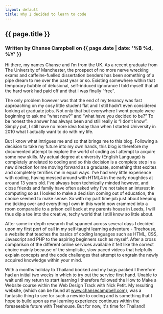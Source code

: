 ```yaml
---
layout: default
title: Why I decided to learn to code
---
```

<section class="content">
<h1 class="header-name">{{ page.title }}</h1>
<h3 class="header-name">Written by Chanse Campbell on {{ page.date | date: '%B %d, %Y' }}</h3>

Hi there, my names Chanse and I’m from the UK. As a recent graduate from The University of Manchester, the prospect of no more nerve wrecking exams and caffeine-fuelled dissertation benders has been something of a pipe dream to me over the past year or so. Existing somewhere within that temporary bubble of delusional, self-induced ignorance I told myself that all the hard work had paid off and that I was finally “free”.

The only problem however was that the end of my tenancy was fast approaching on my cosy little student flat and I still hadn’t even considered looking at graduate jobs. Not only that but everywhere I went people were beginning to ask me “what now?” and “what have you decided to be?” To be honest the answer has always been and still really is “I don’t know”. Simply put, I still have no more idea today than when I started University in 2010 what I actually want to do with my life.

But I know what intrigues me and so that brings me to this blog. Following a decision to take my future into my own hands, this blog is therefore my documented attempt to explore the world of coding as I attempt to acquire some new skills. My actual degree at university (English Language) is completely unrelated to coding and so this decision is a complete step in a new direction for me moving forward as a graduate, something that excites and completely terrifies me in equal ways. I've had very little experience with coding, having messed around with HTML4 in the early noughties at around 13 years old. I've always been technically minded however, and close friends and family have often asked why I've not taken an interest in computing so as I looked to make a decision coming out of education, the choice seemed to make sense. So with my part time job just about keeping me ticking over and everything I own in this world now crammed into a room comparable to a prison cell back at my parents house in Leeds, I will thus dip a toe into the creative, techy world that I still know so little about.

After some in-depth research that spanned across several days I decided upon my first port of call in my self-taught learning adventure - Treehouse, a website that teaches the basics of coding languages such as HTML, CSS, Javascript and PHP to the aspiring beginners such as myself. After a cross comparison of the different online services available it felt like the correct choice mainly because of the simplistic, slow paced videos that helpfully explain concepts and the code challenges that attempt to engrain the newly acquired knowledge within your mind.

With a months holiday to Thailand booked and my bags packed I therefore had an initial two weeks in which to try out the service first hand. Unable to wait until my return to start learning I therefore followed the How to Make a Website course within the Web Design Track with Nick Petit. My resulting website, (which can be found at www.chansecampbell.com), was a fantastic thing to see for such a newbie to coding and is something that I hope to build upon as my learning experience continues within the foreseeable future with Treehouse. But for now, it's time for Thailand!
</section>